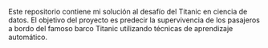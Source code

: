 Este repositorio contiene mi solución al desafío del Titanic en ciencia de datos. El objetivo del proyecto es predecir la supervivencia de los pasajeros a bordo del famoso barco Titanic utilizando técnicas de aprendizaje automático.
